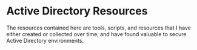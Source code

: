 # Active Directory Resources
The resources contained here are tools, scripts, and resources that I have either created or collected over time, and have found valuable to secure Active Directory environments.  
